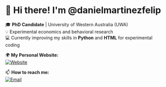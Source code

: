 # 👋 Hi there! I'm @danielmartinezfelip

🎓 **PhD Candidate** | University of Western Australia (UWA)  
💡 Experimental economics and behavioral research  
💻 Currently improving my skills in **Python** and **HTML** for experimental coding  

🌍 **My Personal Website:**  
[![Website](https://img.shields.io/badge/Website-Visit%20Here-blue?style=flat&logo=google-chrome)](https://danielmartinezfelip.github.io/)

📫 **How to reach me:**  
[![Email](https://img.shields.io/badge/Email-dmartinezfelip.research%40gmail.com-blue?style=flat&logo=gmail)](mailto:dmartinezfelip.research@gmail.com)

<!---
danielmartinezfelip/danielmartinezfelip is a ✨ special ✨ repository because its `README.md` (this file) appears on your GitHub profile.
You can click the Preview link to take a look at your changes.
--->
